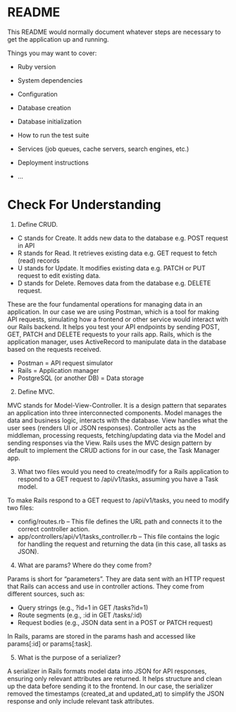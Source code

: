 # README

This README would normally document whatever steps are necessary to get the
application up and running.

Things you may want to cover:

* Ruby version

* System dependencies

* Configuration

* Database creation

* Database initialization

* How to run the test suite

* Services (job queues, cache servers, search engines, etc.)

* Deployment instructions

* ...

# Check For Understanding

1. Define CRUD.

- C stands for Create. It adds new data to the database e.g. POST request in API
- R stands for Read. It retrieves existing data e.g. GET request to fetch (read) records
- U stands for Update. It modifies existing data e.g. PATCH or PUT request to edit existing data.
- D stands for Delete. Removes data from the database e.g. DELETE request.

These are the four fundamental operations for managing data in an application. In our case we are using Postman, which is a tool for making API requests, simulating how a frontend or other service would interact with our Rails backend. It helps you test your API endpoints by sending POST, GET, PATCH and DELETE requests to your rails app. Rails, which is the application manager, uses ActiveRecord to manipulate data in the database based on the requests received. 

- Postman = API request simulator
- Rails = Application manager
- PostgreSQL (or another DB) = Data storage 

2. Define MVC.

MVC stands for Model-View-Controller. It is a design pattern that separates an application into three interconnected components. Model manages the data and business logic, interacts with the database. View handles what the user sees (renders UI or JSON responses). Controller acts as the middleman, processing requests, fetching/updating data via the Model and sending responses via the View. Rails uses the MVC design pattern by default to implement the CRUD actions for in our case, the Task Manager app.


3. What two files would you need to create/modify for a Rails application to respond to a GET request to /api/v1/tasks, assuming you have a Task model.

To make Rails respond to a GET request to /api/v1/tasks, you need to modify two files:
- config/routes.rb – This file defines the URL path and connects it to the correct controller action.
- app/controllers/api/v1/tasks_controller.rb – This file contains the logic for handling the request and returning the data (in this case, all tasks as JSON).

4. What are params? Where do they come from?

Params is short for “parameters”. They are data sent with an HTTP request that Rails can access and use in controller actions. They come from different sources, such as:
- Query strings (e.g., ?id=1 in GET /tasks?id=1)
- Route segments (e.g., :id in GET /tasks/:id)
- Request bodies (e.g., JSON data sent in a POST or PATCH request)

In Rails, params are stored in the params hash and accessed like params[:id] or params[:task].

5. What is the purpose of a serializer?

A serializer in Rails formats model data into JSON for API responses, ensuring only relevant attributes are returned. It helps structure and clean up the data before sending it to the frontend. In our case, the serializer removed the timestamps (created_at and updated_at) to simplify the JSON response and only include relevant task attributes.